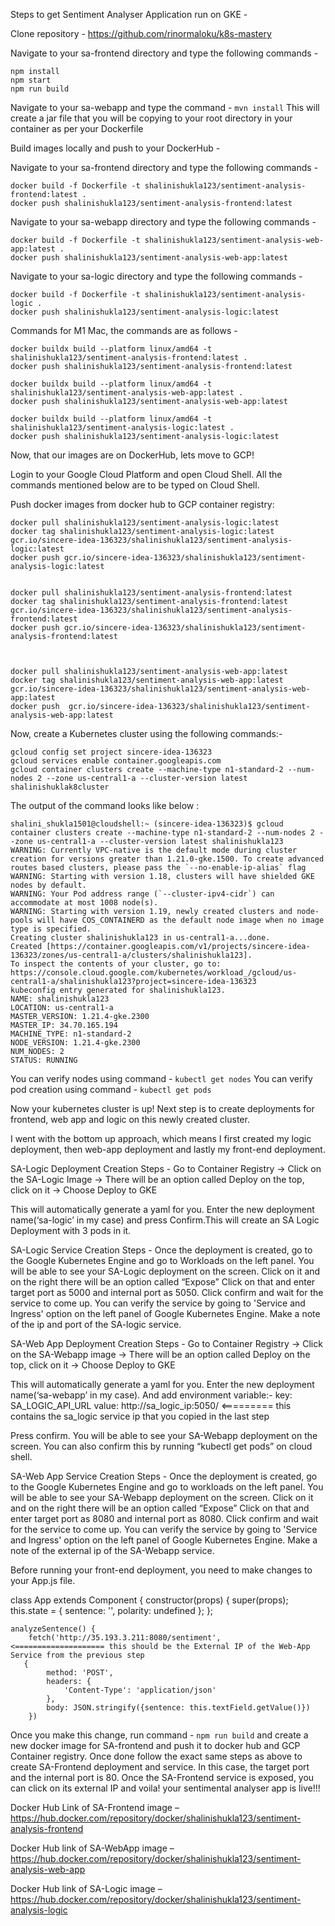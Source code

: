 
Steps to get Sentiment Analyser Application run on GKE - 

Clone repository - https://github.com/rinormaloku/k8s-mastery

Navigate to your sa-frontend directory and type the following commands - 
```
npm install
npm start
npm run build
```

Navigate to your sa-webapp and type the command  - ```mvn install``` 
This will create a jar file that you will be copying to your root directory in your container as per your Dockerfile


Build images locally and push to your DockerHub - 

Navigate to your sa-frontend directory and type the following commands - 
```
docker build -f Dockerfile -t shalinishukla123/sentiment-analysis-frontend:latest .
docker push shalinishukla123/sentiment-analysis-frontend:latest
```


Navigate to your sa-webapp directory and type the following commands - 
```
docker build -f Dockerfile -t shalinishukla123/sentiment-analysis-web-app:latest .
docker push shalinishukla123/sentiment-analysis-web-app:latest
```

Navigate to your sa-logic directory and type the following commands - 
```
docker build -f Dockerfile -t shalinishukla123/sentiment-analysis-logic .
docker push shalinishukla123/sentiment-analysis-logic:latest
```


Commands for M1 Mac, the commands are as follows - 

```
docker buildx build --platform linux/amd64 -t shalinishukla123/sentiment-analysis-frontend:latest .
docker push shalinishukla123/sentiment-analysis-frontend:latest

docker buildx build --platform linux/amd64 -t shalinishukla123/sentiment-analysis-web-app:latest .
docker push shalinishukla123/sentiment-analysis-web-app:latest

docker buildx build --platform linux/amd64 -t shalinishukla123/sentiment-analysis-logic:latest .
docker push shalinishukla123/sentiment-analysis-logic:latest
```

Now, that our images are on DockerHub, lets move to GCP!


Login to your Google Cloud Platform and open Cloud Shell. All the commands mentioned below are to be typed on Cloud Shell.

Push docker images from docker hub to GCP container registry:
```
docker pull shalinishukla123/sentiment-analysis-logic:latest
docker tag shalinishukla123/sentiment-analysis-logic:latest gcr.io/sincere-idea-136323/shalinishukla123/sentiment-analysis-logic:latest
docker push gcr.io/sincere-idea-136323/shalinishukla123/sentiment-analysis-logic:latest


docker pull shalinishukla123/sentiment-analysis-frontend:latest
docker tag shalinishukla123/sentiment-analysis-frontend:latest gcr.io/sincere-idea-136323/shalinishukla123/sentiment-analysis-frontend:latest
docker push gcr.io/sincere-idea-136323/shalinishukla123/sentiment-analysis-frontend:latest



docker pull shalinishukla123/sentiment-analysis-web-app:latest
docker tag shalinishukla123/sentiment-analysis-web-app:latest gcr.io/sincere-idea-136323/shalinishukla123/sentiment-analysis-web-app:latest
docker push  gcr.io/sincere-idea-136323/shalinishukla123/sentiment-analysis-web-app:latest
```

Now, create a Kubernetes cluster using the following commands:-

```
gcloud config set project sincere-idea-136323
gcloud services enable container.googleapis.com
gcloud container clusters create --machine-type n1-standard-2 --num-nodes 2 --zone us-central1-a --cluster-version latest shalinishuklak8cluster
```

The output of the command looks like below :
```
shalini_shukla1501@cloudshell:~ (sincere-idea-136323)$ gcloud container clusters create --machine-type n1-standard-2 --num-nodes 2 --zone us-central1-a --cluster-version latest shalinishukla123
WARNING: Currently VPC-native is the default mode during cluster creation for versions greater than 1.21.0-gke.1500. To create advanced routes based clusters, please pass the `--no-enable-ip-alias` flag
WARNING: Starting with version 1.18, clusters will have shielded GKE nodes by default.
WARNING: Your Pod address range (`--cluster-ipv4-cidr`) can accommodate at most 1008 node(s).
WARNING: Starting with version 1.19, newly created clusters and node-pools will have COS_CONTAINERD as the default node image when no image type is specified.
Creating cluster shalinishukla123 in us-central1-a...done.     
Created [https://container.googleapis.com/v1/projects/sincere-idea-136323/zones/us-central1-a/clusters/shalinishukla123].
To inspect the contents of your cluster, go to: https://console.cloud.google.com/kubernetes/workload_/gcloud/us-central1-a/shalinishukla123?project=sincere-idea-136323
kubeconfig entry generated for shalinishukla123.
NAME: shalinishukla123
LOCATION: us-central1-a
MASTER_VERSION: 1.21.4-gke.2300
MASTER_IP: 34.70.165.194
MACHINE_TYPE: n1-standard-2
NODE_VERSION: 1.21.4-gke.2300
NUM_NODES: 2
STATUS: RUNNING
```

You can verify nodes using command - ```kubectl get nodes```
You can verify pod creation using command - ```kubectl get pods```


Now your kubernetes cluster is up!
Next step is to create deployments for frontend, web app and logic on this newly created cluster.

I went with the bottom up approach, which means I first created my logic deployment, then web-app deployment and lastly my front-end deployment.


SA-Logic Deployment Creation Steps - 
Go to Container Registry -> Click on the SA-Logic Image -> There will be an option called Deploy on the top, click on it -> Choose Deploy to GKE

This will automatically generate a yaml for you. Enter the new deployment name(‘sa-logic’ in my case) and press Confirm.This will create an SA Logic Deployment with 3 pods in it.


SA-Logic Service Creation Steps -
Once the deployment is created, go to the Google Kubernetes Engine and go to Workloads on the left panel.
You will be able to see your SA-Logic deployment on the screen. Click on it and on the right there will be an option called “Expose”
Click on that and enter target port as 5000 and internal port as 5050. Click confirm and wait for the service to come up.
You can verify the service by going to 'Service and Ingress' option on the left panel of Google Kubernetes Engine. 
Make a note of the ip and port of the SA-logic service.


SA-Web App Deployment Creation Steps - 
Go to Container Registry -> Click on the SA-Webapp image -> There will be an option called Deploy on the top, click on it -> Choose Deploy to GKE

This will automatically generate a yaml for you. Enter the new deployment name(‘sa-webapp’ in my case). 
And add environment variable:-
key: SA_LOGIC_API_URL 
value: http://sa_logic_ip:5050/     <========= this contains the sa_logic service ip that you copied in the last step

Press confirm. You will be able to see your SA-Webapp deployment on the screen. You can also confirm this by running “kubectl get pods” on cloud shell.


SA-Web App Service Creation Steps -
Once the deployment is created, go to the Google Kubernetes Engine and go to workloads on the left panel.
You will be able to see your SA-Webapp deployment on the screen. Click on it and on the right there will be an option called “Expose”
Click on that and enter target port as 8080 and internal port as 8080. Click confirm and wait for the service to come up.
You can verify the service by going to 'Service and Ingress' option on the left panel of Google Kubernetes Engine. Make a note of the external ip of the SA-Webapp service.


Before running your front-end deployment, you need to make changes to your App.js file.

class App extends Component {
    constructor(props) {
        super(props);
        this.state = {
            sentence: '',
            polarity: undefined
        };
    };

    analyzeSentence() {
        fetch('http://35.193.3.211:8080/sentiment',            <==================== this should be the External IP of the Web-App Service from the previous step
       { 
            method: 'POST',
            headers: {
                'Content-Type': 'application/json'
            },
            body: JSON.stringify({sentence: this.textField.getValue()})
        })

Once you make this change, run command - ```npm run build``` and create a new docker image for SA-frontend and push it to docker hub and GCP Container registry. Once done follow the exact same steps as above to create SA-Frontend deployment and service. In this case, the target port and the internal port is 80. Once the SA-Frontend service is exposed, you can click on its external IP and voila! your sentimental analyser app is live!!!


Docker Hub Link of SA-Frontend image – 
https://hub.docker.com/repository/docker/shalinishukla123/sentiment-analysis-frontend


Docker Hub link of SA-WebApp image – 
https://hub.docker.com/repository/docker/shalinishukla123/sentiment-analysis-web-app


Docker Hub link of SA-Logic image – 
https://hub.docker.com/repository/docker/shalinishukla123/sentiment-analysis-logic

